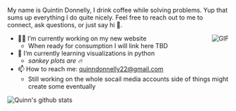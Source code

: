My name is Quintin Donnelly, I drink coffee while solving problems. Yup that sums up everything I do quite nicely. Feel free to reach out to me to connect, ask questions, or just say hi :wave:.

<img align="right" alt="GIF" src="https://media3.giphy.com/media/8L18lNwzrGDExWOtNV/giphy.gif?cid=ecf05e478y1khbsa2rj1r1j5tiyofs3tihwf7813gt52gs2s&rid=giphy.gif" />

- 👨‍💻 I’m currently working on my new website
  - When ready for consumption I will link here TBD
- 🌱 I’m currently learning visualizations in python
  - _sankey plots are 🔥_
- 📫 How to reach me: [quinndonnelly22@gmail.com](mailto:quinndonnelly22@gmail.com)
  - Still working on the whole socail media accounts side of things might create some eventually

![Quinn's github stats](https://github-readme-stats.vercel.app/api?username=Quinn-Donnelly&show_icons=true&hide_border=true)

